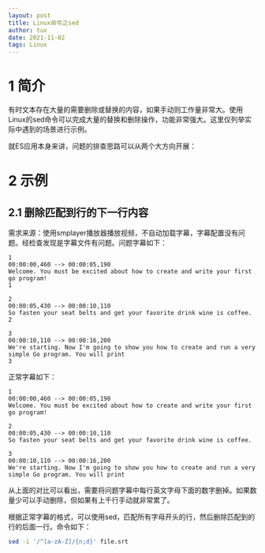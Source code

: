 ```yaml
---
layout: post
title: Linux命令之sed
author: tux
date: 2021-11-02
tags: Linux
---
```


# 1 简介

有时文本存在大量的需要删除或替换的内容，如果手动则工作量非常大。使用Linux的sed命令可以完成大量的替换和删除操作，功能非常强大。这里仅列举实际中遇到的场景进行示例。

就ES应用本身来讲，问题的排查思路可以从两个大方向开展：

# 2 示例
## 2.1 删除匹配到行的下一行内容

需求来源：使用smplayer播放器播放视频，不自动加载字幕，字幕配置没有问题。经检查发现是字幕文件有问题。问题字幕如下：
```
1
00:00:00,460 --> 00:00:05,190
Welcome. You must be excited about how to create and write your first go program!
1

2
00:00:05,430 --> 00:00:10,110
So fasten your seat belts and get your favorite drink wine is coffee.
2

3
00:00:10,110 --> 00:00:16,200
We're starting. Now I'm going to show you how to create and run a very simple Go program. You will print
3
```
正常字幕如下：
```
1
00:00:00,460 --> 00:00:05,190
Welcome. You must be excited about how to create and write your first go program!

2
00:00:05,430 --> 00:00:10,110
So fasten your seat belts and get your favorite drink wine is coffee.

3
00:00:10,110 --> 00:00:16,200
We're starting. Now I'm going to show you how to create and run a very simple Go program. You will print
```
从上面的对比可以看出，需要将问题字幕中每行英文字母下面的数字删掉。如果数量少可以手动删除，但如果有上千行手动就非常累了。

根据正常字幕的格式，可以使用sed，匹配所有字母开头的行，然后删除匹配到的行的后面一行。命令如下：
```bash
sed -i '/^[a-zA-Z]/{n;d}' file.srt
```
